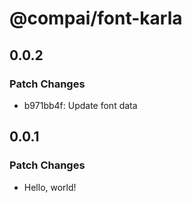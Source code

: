 # @compai/font-karla

## 0.0.2

### Patch Changes

- b971bb4f: Update font data

## 0.0.1

### Patch Changes

- Hello, world!

